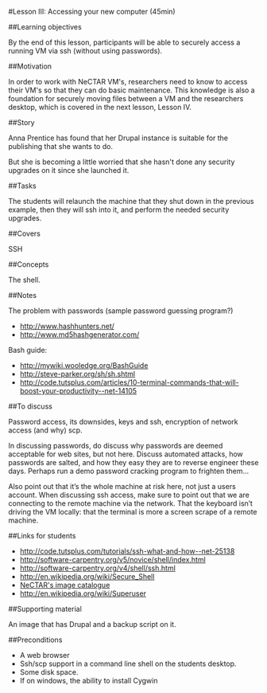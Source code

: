 #Lesson III: Accessing your new computer (45min)

##Learning objectives 

By the end of this lesson, participants will be able to securely access a running VM via ssh (without using passwords).

##Motivation 

In order to work with NeCTAR VM's, researchers need to know to access their VM's so that they can do basic maintenance.
This knowledge is also a foundation for securely moving files between a VM and the researchers desktop, which is covered
in the next lesson, Lesson IV.

##Story

Anna Prentice has found that her Drupal instance is suitable for the publishing that she wants to do. 

But she is becoming a little worried that she hasn't done any security upgrades on it since she launched it. 

##Tasks

The students will relaunch the machine that they shut down in the previous example, then they will ssh into it, and
perform the needed security upgrades.

##Covers

SSH

##Concepts

The shell.

##Notes 

The problem with passwords (sample password guessing program?)

* http://www.hashhunters.net/
* http://www.md5hashgenerator.com/

Bash guide:

* http://mywiki.wooledge.org/BashGuide
* http://steve-parker.org/sh/sh.shtml 
* http://code.tutsplus.com/articles/10-terminal-commands-that-will-boost-your-productivity--net-14105

##To discuss 

 Password access, its downsides, keys and ssh, encryption of network access (and why) scp. 
 
 In discussing passwords, do discuss why passwords are deemed acceptable for web sites, but not here. 
 Discuss automated attacks, how passwords are salted, and how they easy they are to reverse engineer these days. 
 Perhaps run a demo password cracking program to frighten them... 
 
 Also point out that it’s the whole machine at risk here, not just a users account. 
 When discussing ssh access, make sure to point out that we are connecting to the remote machine via the network. 
 That the keyboard isn’t driving the VM locally: that the terminal is more a screen scrape of a remote machine.

##Links for students 

* http://code.tutsplus.com/tutorials/ssh-what-and-how--net-25138
* http://software-carpentry.org/v5/novice/shell/index.html
* http://software-carpentry.org/v4/shell/ssh.html
* http://en.wikipedia.org/wiki/Secure_Shell
* [NeCTAR's image catalogue](https://wiki.rc.nectar.org.au/wiki/Image_Catalog)
* http://en.wikipedia.org/wiki/Superuser


##Supporting material 

An image that has Drupal and a backup script on it.

##Preconditions 

* A web browser
* Ssh/scp support in a command line shell on the students desktop.
* Some disk space.
* If on windows, the ability to install Cygwin

